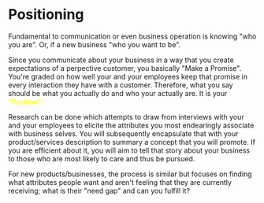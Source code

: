 
# Positioning

Fundamental to communication or even business operation is knowing "who you are".  Or, if a new business "who you want to be".

Since you communicate about your business in a way that you create expectations of a perpective customer, you basically "Make a Promise".   You're graded on how well your and your employees keep that promise in every interaction they have with a customer.  Therefore, what you say should be what you actually do and who your actually are.  It is your <font color=yellow>"Position"!</font>

Research can be done which attempts to draw from interviews with your and your employees to elicite the attributes you most endearingly associate with business selves.  You will subsequently encapsulate that with your product/services description to summary a concept that you will promote.  If you are efficient about it, you will aim to tell that story about your business to those who are most likely to care and thus be pursued.

For new products/businesses, the process is similar but focuses on finding what attributes people want and aren't feeling that they are currently receiving; what is their "need gap" and can you fulfill it?

